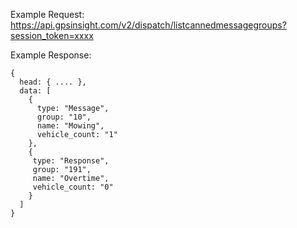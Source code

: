 Example Request: https://api.gpsinsight.com/v2/dispatch/listcannedmessagegroups?session_token=xxxx

Example Response:

    {
      head: { .... },
      data: [
        {
          type: "Message",
          group: "10",
          name: "Mowing",
          vehicle_count: "1"
        },
        {
         type: "Response",
         group: "191",
         name: "Overtime",
         vehicle_count: "0"
        }
      ]
    }
